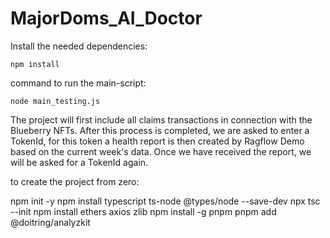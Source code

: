 # MajorDoms_AI_Doctor

Install the needed dependencies:
````
npm install
````

command to run the main-script:
````
node main_testing.js
````

The project will first include all claims transactions in connection with the Blueberry NFTs. After this process is completed, we are asked to enter a TokenId, for this token a health report is then created by Ragflow Demo based on the current week's data. Once we have received the report, we will be asked for a TokenId again. 


to create the project from zero:

npm init -y
npm install typescript ts-node @types/node --save-dev
npx tsc --init
npm install ethers axios zlib
npm install -g pnpm
pnpm add @doitring/analyzkit
